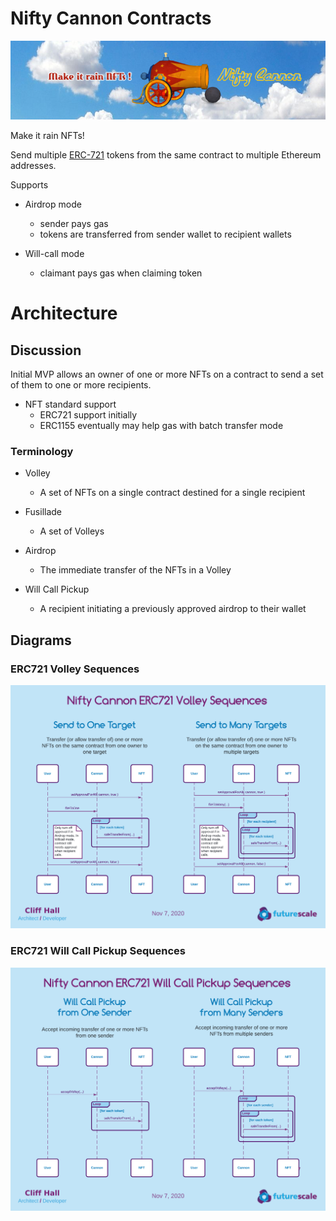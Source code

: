 # Nifty Cannon Contracts
![Make it rain NFTs!](images/banner-800x200.png)

Make it rain NFTs!

Send multiple [ERC-721](http://erc721.org/) tokens from the same contract to multiple Ethereum addresses. 

Supports
* Airdrop mode 
  - sender pays gas
  - tokens are transferred from sender wallet to recipient wallets
  
* Will-call mode
  - claimant pays gas when claiming token
  
# Architecture
## Discussion
Initial MVP allows an owner of one or more NFTs on a contract to send a set of them to one or more recipients.

* NFT standard support
  - ERC721 support initially
  - ERC1155 eventually may help gas with batch transfer mode

### Terminology
* Volley
  - A set of NFTs on a single contract destined for a single recipient
  
* Fusillade
  - A set of Volleys
  
* Airdrop
  - The immediate transfer of the NFTs in a Volley
  
* Will Call Pickup
  - A recipient initiating a previously approved airdrop to their wallet

## Diagrams
### ERC721 Volley Sequences
![ERC721 Volley Sequences](images/ERC721_Volley_Sequences.png)

### ERC721 Will Call Pickup Sequences
![ERC721 Will Call Pickup Sequences](images/ERC721_Willcall_Sequences.png)

